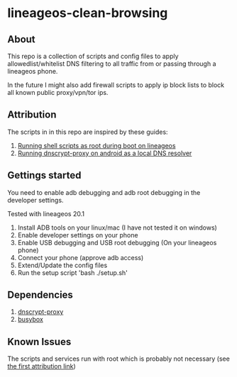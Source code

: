 # lineageos-clean-browsing

## About
This repo is a collection of scripts and config files to apply allowedlist/whitelist DNS filtering
to all traffic from or passing through a lineageos phone. 

In the future I might also add firewall scripts to apply ip block lists to block all known public proxy/vpn/tor ips.

## Attribution
The scripts in in this repo are inspired by these guides:

1. [Running shell scripts as root during boot on lineageos](https://ch1p.io/lineageos-run-shell-script-at-boot-as-root/)
2. [Running dnscrypt-proxy on android as a local DNS resolver](https://android.stackexchange.com/questions/207484/how-to-run-dnscrypt-as-a-background-service-on-android)


## Gettings started
You need to enable adb debugging and adb root debugging in the developer settings.


Tested with lineageos 20.1

1. Install ADB tools on your linux/mac (I have not tested it on windows)
2. Enable developer settings on your phone
3. Enable USB debugging and USB root debugging (On your lineageos phone)
6. Connect your phone (approve adb access)
7. Extend/Update the config files
8. Run the setup script 'bash ./setup.sh'

## Dependencies
1. [dnscrypt-proxy](https://github.com/DNSCrypt/dnscrypt-proxy)
2. [busybox](https://github.com/Magisk-Modules-Repo/busybox-ndk)

## Known Issues
The scripts and services run with root which is probably not necessary (see [the first attribution link](#attribution))
